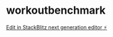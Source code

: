 # workoutbenchmark

[Edit in StackBlitz next generation editor ⚡️](https://stackblitz.com/~/github.com/robybrisson/workoutbenchmark)